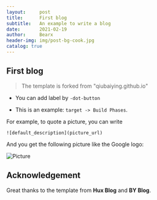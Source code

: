 ```yaml
---
layout:     post
title:      First blog
subtitle:   An example to write a blog
date:       2021-02-19
author:     Bearx
header-img: img/post-bg-cook.jpg
catalog: true
---
```




## First blog

> The template is forked from "qiubaiying.github.io"

- You can add label by `-dot-button`

- This is an example: `target -> Build Phases`.

For example, to quote a picture, you can write
```
![default_description](picture_url)
```
And you get the following picture like the Google logo:

![Picture](https://www.google.com/images/branding/googlelogo/2x/googlelogo_color_272x92dp.png)


## Acknowledgement

Great thanks to the template from **Hux Blog** and **BY Blog**.
 

